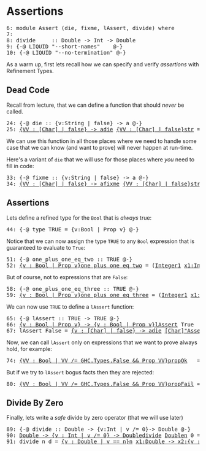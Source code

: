 Assertions
==========

<div class="hidden">

<pre><span class=hs-linenum>6: </span><span class='hs-keyword'>module</span> <span class='hs-conid'>Assert</span> <span class='hs-layout'>(</span><span class='hs-varid'>die</span><span class='hs-layout'>,</span> <span class='hs-varid'>fixme</span><span class='hs-layout'>,</span> <span class='hs-varid'>lAssert</span><span class='hs-layout'>,</span> <span class='hs-varid'>divide</span><span class='hs-layout'>)</span> <span class='hs-keyword'>where</span>
<span class=hs-linenum>7: </span>
<span class=hs-linenum>8: </span><span class='hs-definition'>divide</span>     <span class='hs-keyglyph'>::</span> <span class='hs-conid'>Double</span> <span class='hs-keyglyph'>-&gt;</span> <span class='hs-conid'>Int</span> <span class='hs-keyglyph'>-&gt;</span> <span class='hs-conid'>Double</span>
<span class=hs-linenum>9: </span><span class='hs-keyword'>{-@</span> <span class='hs-conid'>LIQUID</span> <span class='hs-str'>"--short-names"</span>    <span class='hs-keyword'>@-}</span>
<span class=hs-linenum>10: </span><span class='hs-keyword'>{-@</span> <span class='hs-conid'>LIQUID</span> <span class='hs-str'>"--no-termination"</span> <span class='hs-keyword'>@-}</span>
</pre>
</div>

As a warm up, first lets recall how we can specify and verify *assertions*
with Refinement Types.

Dead Code
---------


Recall from lecture, that we can define a function that should *never* be called.


<pre><span class=hs-linenum>24: </span><span class='hs-keyword'>{-@</span> <span class='hs-varid'>die</span> <span class='hs-keyglyph'>::</span> <span class='hs-keyword'>{v:</span><span class='hs-conid'>String</span> <span class='hs-keyword'>| false}</span> <span class='hs-keyglyph'>-&gt;</span> <span class='hs-varid'>a</span> <span class='hs-keyword'>@-}</span>
<span class=hs-linenum>25: </span><a class=annot href="#"><span class=annottext>{VV : [Char] | false} -&gt; a</span><span class='hs-definition'>die</span></a> <a class=annot href="#"><span class=annottext>{VV : [Char] | false}</span><span class='hs-varid'>str</span></a> <span class='hs-keyglyph'>=</span> <span class='hs-varid'>error</span> <a class=annot href="#"><span class=annottext>[Char]</span><span class='hs-layout'>(</span></a><a class=annot href="#"><span class=annottext>[Char]</span><span class='hs-str'>"Oops, I died!"</span></a> <span class='hs-varop'>++</span> <a class=annot href="#"><span class=annottext>{v : [Char] | v == str}</span><span class='hs-varid'>str</span></a><span class='hs-layout'>)</span>
</pre>

We can use this function in all those places where we need to handle some case that we
can know (and want to prove) will never happen at run-time.

Here's a variant of `die` that we will use for those places where *you* need to fill in code:

<pre><span class=hs-linenum>33: </span><span class='hs-keyword'>{-@</span> <span class='hs-varid'>fixme</span> <span class='hs-keyglyph'>::</span> <span class='hs-keyword'>{v:</span><span class='hs-conid'>String</span> <span class='hs-keyword'>| false}</span> <span class='hs-keyglyph'>-&gt;</span> <span class='hs-varid'>a</span> <span class='hs-keyword'>@-}</span>
<span class=hs-linenum>34: </span><a class=annot href="#"><span class=annottext>{VV : [Char] | false} -&gt; a</span><span class='hs-definition'>fixme</span></a> <a class=annot href="#"><span class=annottext>{VV : [Char] | false}</span><span class='hs-varid'>str</span></a> <span class='hs-keyglyph'>=</span> <span class='hs-varid'>error</span> <a class=annot href="#"><span class=annottext>[Char]</span><span class='hs-layout'>(</span></a><a class=annot href="#"><span class=annottext>[Char]</span><span class='hs-str'>"Oops, you didn't fill in the code for: "</span></a><span class='hs-varop'>++</span> <a class=annot href="#"><span class=annottext>{v : [Char] | v == str}</span><span class='hs-varid'>str</span></a><span class='hs-layout'>)</span>
</pre>


Assertions
----------

Lets define a refined type for the `Bool` that is *always* true:


<pre><span class=hs-linenum>44: </span><span class='hs-keyword'>{-@</span> <span class='hs-keyword'>type</span> <span class='hs-conid'>TRUE</span> <span class='hs-keyglyph'>=</span> <span class='hs-layout'>{</span><span class='hs-varid'>v</span><span class='hs-conop'>:</span><span class='hs-conid'>Bool</span> <span class='hs-keyglyph'>|</span> <span class='hs-conid'>Prop</span> <span class='hs-varid'>v</span><span class='hs-layout'>}</span> <span class='hs-keyword'>@-}</span>
</pre>

Notice that we can now assign the type `TRUE` to any `Bool` expression
that is guaranteed to evaluate to `True`:


<pre><span class=hs-linenum>51: </span><span class='hs-keyword'>{-@</span> <span class='hs-varid'>one_plus_one_eq_two</span> <span class='hs-keyglyph'>::</span> <span class='hs-conid'>TRUE</span> <span class='hs-keyword'>@-}</span>
<span class=hs-linenum>52: </span><a class=annot href="#"><span class=annottext>{v : Bool | Prop v}</span><span class='hs-definition'>one_plus_one_eq_two</span></a> <span class='hs-keyglyph'>=</span> <span class='hs-layout'>(</span><a class=annot href="#"><span class=annottext>Integer</span><span class='hs-num'>1</span></a> <a class=annot href="#"><span class=annottext>x1:Integer -&gt; x2:Integer -&gt; {v : Integer | v == x1 + x2}</span><span class='hs-varop'>+</span></a> <a class=annot href="#"><span class=annottext>Integer</span><span class='hs-num'>1</span></a> <a class=annot href="#"><span class=annottext>x1:Integer -&gt; x2:Integer -&gt; {v : Bool | Prop v &lt;=&gt; x1 == x2}</span><span class='hs-varop'>==</span></a> <a class=annot href="#"><span class=annottext>Integer</span><span class='hs-num'>2</span></a><span class='hs-layout'>)</span>
</pre>

But of course, not to expressions that are `False`:


<pre><span class=hs-linenum>58: </span><span class='hs-keyword'>{-@</span> <span class='hs-varid'>one_plus_one_eq_three</span> <span class='hs-keyglyph'>::</span> <span class='hs-conid'>TRUE</span> <span class='hs-keyword'>@-}</span>
<span class=hs-linenum>59: </span><a class=annot href="#"><span class=annottext>{v : Bool | Prop v}</span><span class='hs-definition'>one_plus_one_eq_three</span></a> <span class='hs-keyglyph'>=</span> <span class='hs-layout'>(</span><a class=annot href="#"><span class=annottext>Integer</span><span class='hs-num'>1</span></a> <a class=annot href="#"><span class=annottext>x1:Integer -&gt; x2:Integer -&gt; {v : Integer | v == x1 + x2}</span><span class='hs-varop'>+</span></a> <a class=annot href="#"><span class=annottext>Integer</span><span class='hs-num'>2</span></a> <a class=annot href="#"><span class=annottext>x1:Integer -&gt; x2:Integer -&gt; {v : Bool | Prop v &lt;=&gt; x1 == x2}</span><span class='hs-varop'>==</span></a> <a class=annot href="#"><span class=annottext>Integer</span><span class='hs-num'>3</span></a><span class='hs-layout'>)</span>  <span class='hs-comment'>-- TYPE ERROR</span>
</pre>

We can now use `TRUE` to define a `lAssert` function:


<pre><span class=hs-linenum>65: </span><span class='hs-keyword'>{-@</span> <span class='hs-varid'>lAssert</span> <span class='hs-keyglyph'>::</span> <span class='hs-conid'>TRUE</span> <span class='hs-keyglyph'>-&gt;</span> <span class='hs-conid'>TRUE</span> <span class='hs-keyword'>@-}</span>
<span class=hs-linenum>66: </span><a class=annot href="#"><span class=annottext>{v : Bool | Prop v} -&gt; {v : Bool | Prop v}</span><span class='hs-definition'>lAssert</span></a> <span class='hs-conid'>True</span>  <span class='hs-keyglyph'>=</span> <a class=annot href="#"><span class=annottext>{v : Bool | v == GHC.Types.True}</span><span class='hs-conid'>True</span></a>
<span class=hs-linenum>67: </span><span class='hs-definition'>lAssert</span> <span class='hs-conid'>False</span> <span class='hs-keyglyph'>=</span> <a class=annot href="#"><span class=annottext>{v : [Char] | false} -&gt; a</span><span class='hs-varid'>die</span></a> <a class=annot href="#"><span class=annottext>[Char]</span><span class='hs-str'>"Assert Fails!"</span></a>
</pre>

Now, we can call `lAssert` only on expressions that we want to prove
always hold, for example:


<pre><span class=hs-linenum>74: </span><a class=annot href="#"><span class=annottext>{VV : Bool | VV /= GHC.Types.False &amp;&amp; Prop VV}</span><span class='hs-definition'>propOk</span></a>   <span class='hs-keyglyph'>=</span> <a class=annot href="#"><span class=annottext>{v : Bool | Prop v} -&gt; {v : Bool | Prop v}</span><span class='hs-varid'>lAssert</span></a> <a class=annot href="#"><span class=annottext>Bool</span><span class='hs-layout'>(</span></a><a class=annot href="#"><span class=annottext>Integer</span><span class='hs-num'>1</span></a> <a class=annot href="#"><span class=annottext>x1:Integer -&gt; x2:Integer -&gt; {v : Integer | v == x1 + x2}</span><span class='hs-varop'>+</span></a> <a class=annot href="#"><span class=annottext>Integer</span><span class='hs-num'>1</span></a> <a class=annot href="#"><span class=annottext>x1:Integer -&gt; x2:Integer -&gt; {v : Bool | Prop v &lt;=&gt; x1 == x2}</span><span class='hs-varop'>==</span></a> <a class=annot href="#"><span class=annottext>Integer</span><span class='hs-num'>2</span></a><span class='hs-layout'>)</span>
</pre>

But if we try to `lAssert` bogus facts then they are rejected:


<pre><span class=hs-linenum>80: </span><a class=annot href="#"><span class=annottext>{VV : Bool | VV /= GHC.Types.False &amp;&amp; Prop VV}</span><span class='hs-definition'>propFail</span></a> <span class='hs-keyglyph'>=</span> <a class=annot href="#"><span class=annottext>{v : Bool | Prop v} -&gt; {v : Bool | Prop v}</span><span class='hs-varid'>lAssert</span></a> <a class=annot href="#"><span class=annottext>Bool</span><span class='hs-layout'>(</span></a><a class=annot href="#"><span class=annottext>Integer</span><span class='hs-num'>2</span></a> <a class=annot href="#"><span class=annottext>x1:Integer -&gt; x2:Integer -&gt; {v : Integer | v == x1 + x2}</span><span class='hs-varop'>+</span></a> <a class=annot href="#"><span class=annottext>Integer</span><span class='hs-num'>1</span></a> <a class=annot href="#"><span class=annottext>x1:Integer -&gt; x2:Integer -&gt; {v : Bool | Prop v &lt;=&gt; x1 == x2}</span><span class='hs-varop'>==</span></a> <a class=annot href="#"><span class=annottext>Integer</span><span class='hs-num'>3</span></a><span class='hs-layout'>)</span> <span class='hs-comment'>-- TYPE ERROR</span>
</pre>

Divide By Zero
--------------

Finally, lets write a *safe* divide by zero operator (that we will use later)


<pre><span class=hs-linenum>89: </span><span class='hs-keyword'>{-@</span> <span class='hs-varid'>divide</span> <span class='hs-keyglyph'>::</span> <span class='hs-conid'>Double</span> <span class='hs-keyglyph'>-&gt;</span> <span class='hs-keyword'>{v:</span><span class='hs-conid'>Int</span> <span class='hs-keyword'>| v /= 0}</span><span class='hs-keyglyph'>-&gt;</span> <span class='hs-conid'>Double</span> <span class='hs-keyword'>@-}</span>
<span class=hs-linenum>90: </span><a class=annot href="#"><span class=annottext>Double -&gt; {v : Int | v /= 0} -&gt; Double</span><span class='hs-definition'>divide</span></a> <a class=annot href="#"><span class=annottext>Double</span><span class='hs-varid'>n</span></a> <span class='hs-num'>0</span> <span class='hs-keyglyph'>=</span> <a class=annot href="#"><span class=annottext>{v : [Char] | false} -&gt; a</span><span class='hs-varid'>die</span></a> <a class=annot href="#"><span class=annottext>[Char]</span><span class='hs-str'>"oops divide by zero"</span></a>
<span class=hs-linenum>91: </span><span class='hs-definition'>divide</span> <span class='hs-varid'>n</span> <span class='hs-varid'>d</span> <span class='hs-keyglyph'>=</span> <a class=annot href="#"><span class=annottext>{v : Double | v == n}</span><span class='hs-varid'>n</span></a> <a class=annot href="#"><span class=annottext>x1:Double -&gt; x2:{v : Double | v /= 0} -&gt; {v : Double | v == x1 / x2}</span><span class='hs-varop'>/</span></a> <a class=annot href="#"><span class=annottext>Double</span><span class='hs-layout'>(</span></a><a class=annot href="#"><span class=annottext>x1:Int -&gt; {v : Double | v == x1}</span><span class='hs-varid'>fromIntegral</span></a> <a class=annot href="#"><span class=annottext>Int</span><span class='hs-varid'>d</span></a><span class='hs-layout'>)</span>
</pre>

